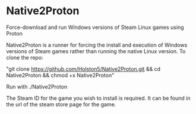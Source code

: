 # Native2Proton
Force-download and run Windows versions of Steam Linux games using Proton

Native2Proton is a runner for forcing the install and execution of Windows versions of Steam games rather than running the native Linux version.
To clone the repo: 

"git clone https://github.com/Holston5/Native2Proton.git && cd Native2Proton && chmod +x Native2Proton"

Run with ./Native2Proton

The Steam ID for the game you wish to install is required.  It can be found in the url of the steam store page for the game. 
